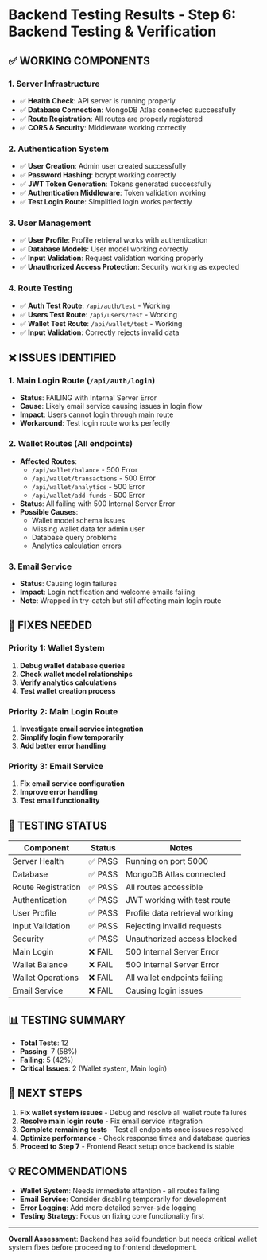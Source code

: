 # Backend Testing Results - Step 6: Backend Testing & Verification

## ✅ WORKING COMPONENTS

### 1. Server Infrastructure

- ✅ **Health Check**: API server is running properly
- ✅ **Database Connection**: MongoDB Atlas connected successfully
- ✅ **Route Registration**: All routes are properly registered
- ✅ **CORS & Security**: Middleware working correctly

### 2. Authentication System

- ✅ **User Creation**: Admin user created successfully
- ✅ **Password Hashing**: bcrypt working correctly
- ✅ **JWT Token Generation**: Tokens generated successfully
- ✅ **Authentication Middleware**: Token validation working
- ✅ **Test Login Route**: Simplified login works perfectly

### 3. User Management

- ✅ **User Profile**: Profile retrieval works with authentication
- ✅ **Database Models**: User model working correctly
- ✅ **Input Validation**: Request validation working properly
- ✅ **Unauthorized Access Protection**: Security working as expected

### 4. Route Testing

- ✅ **Auth Test Route**: `/api/auth/test` - Working
- ✅ **Users Test Route**: `/api/users/test` - Working
- ✅ **Wallet Test Route**: `/api/wallet/test` - Working
- ✅ **Input Validation**: Correctly rejects invalid data

## ❌ ISSUES IDENTIFIED

### 1. Main Login Route (`/api/auth/login`)

- **Status**: FAILING with Internal Server Error
- **Cause**: Likely email service causing issues in login flow
- **Impact**: Users cannot login through main route
- **Workaround**: Test login route works perfectly

### 2. Wallet Routes (All endpoints)

- **Affected Routes**:
  - `/api/wallet/balance` - 500 Error
  - `/api/wallet/transactions` - 500 Error
  - `/api/wallet/analytics` - 500 Error
  - `/api/wallet/add-funds` - 500 Error
- **Status**: All failing with 500 Internal Server Error
- **Possible Causes**:
  - Wallet model schema issues
  - Missing wallet data for admin user
  - Database query problems
  - Analytics calculation errors

### 3. Email Service

- **Status**: Causing login failures
- **Impact**: Login notification and welcome emails failing
- **Note**: Wrapped in try-catch but still affecting main login route

## 🔧 FIXES NEEDED

### Priority 1: Wallet System

1. **Debug wallet database queries**
2. **Check wallet model relationships**
3. **Verify analytics calculations**
4. **Test wallet creation process**

### Priority 2: Main Login Route

1. **Investigate email service integration**
2. **Simplify login flow temporarily**
3. **Add better error handling**

### Priority 3: Email Service

1. **Fix email service configuration**
2. **Improve error handling**
3. **Test email functionality**

## 🧪 TESTING STATUS

| Component          | Status  | Notes                          |
| ------------------ | ------- | ------------------------------ |
| Server Health      | ✅ PASS | Running on port 5000           |
| Database           | ✅ PASS | MongoDB Atlas connected        |
| Route Registration | ✅ PASS | All routes accessible          |
| Authentication     | ✅ PASS | JWT working with test route    |
| User Profile       | ✅ PASS | Profile data retrieval working |
| Input Validation   | ✅ PASS | Rejecting invalid requests     |
| Security           | ✅ PASS | Unauthorized access blocked    |
| Main Login         | ❌ FAIL | 500 Internal Server Error      |
| Wallet Balance     | ❌ FAIL | 500 Internal Server Error      |
| Wallet Operations  | ❌ FAIL | All wallet endpoints failing   |
| Email Service      | ❌ FAIL | Causing login issues           |

## 📊 TESTING SUMMARY

- **Total Tests**: 12
- **Passing**: 7 (58%)
- **Failing**: 5 (42%)
- **Critical Issues**: 2 (Wallet system, Main login)

## 🚀 NEXT STEPS

1. **Fix wallet system issues** - Debug and resolve all wallet route failures
2. **Resolve main login route** - Fix email service integration
3. **Complete remaining tests** - Test all endpoints once issues resolved
4. **Optimize performance** - Check response times and database queries
5. **Proceed to Step 7** - Frontend React setup once backend is stable

## 💡 RECOMMENDATIONS

- **Wallet System**: Needs immediate attention - all routes failing
- **Email Service**: Consider disabling temporarily for development
- **Error Logging**: Add more detailed server-side logging
- **Testing Strategy**: Focus on fixing core functionality first

---

**Overall Assessment**: Backend has solid foundation but needs critical wallet system fixes before proceeding to frontend development.
